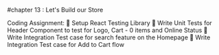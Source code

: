 #chapter 13 : Let's Build our Store

Coding Assignment:
 Setup React Testing Library
 Write Unit Tests for Header Component to test for Logo, Cart - 0 items and Online Status
 Write Integration Test case for search feature on the Homepage
 Write Integration Test case for Add to Cart flow
